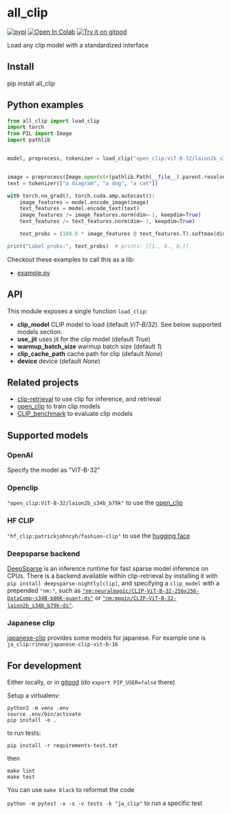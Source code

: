 # all_clip
[![pypi](https://img.shields.io/pypi/v/all_clip.svg)](https://pypi.python.org/pypi/all_clip)
[![Open In Colab](https://colab.research.google.com/assets/colab-badge.svg)](https://colab.research.google.com/github/rom1504/all_clip/blob/master/notebook/all_clip_getting_started.ipynb)
[![Try it on gitpod](https://img.shields.io/badge/try-on%20gitpod-brightgreen.svg)](https://gitpod.io/#https://github.com/rom1504/all_clip)

Load any clip model with a standardized interface

## Install

pip install all_clip

## Python examples

```python
from all_clip import load_clip
import torch
from PIL import Image
import pathlib


model, preprocess, tokenizer = load_clip("open_clip:ViT-B-32/laion2b_s34b_b79k", device="cpu", use_jit=False)


image = preprocess(Image.open(str(pathlib.Path(__file__).parent.resolve()) + "/CLIP.png")).unsqueeze(0)
text = tokenizer(["a diagram", "a dog", "a cat"])

with torch.no_grad(), torch.cuda.amp.autocast():
    image_features = model.encode_image(image)
    text_features = model.encode_text(text)
    image_features /= image_features.norm(dim=-1, keepdim=True)
    text_features /= text_features.norm(dim=-1, keepdim=True)

    text_probs = (100.0 * image_features @ text_features.T).softmax(dim=-1)

print("Label probs:", text_probs)  # prints: [[1., 0., 0.]]
```

Checkout these examples to call this as a lib:
* [example.py](examples/example.py)

## API

This module exposes a single function `load_clip`:

* **clip_model** CLIP model to load (default *ViT-B/32*). See below supported models section.
* **use_jit** uses jit for the clip model (default *True*)
* **warmup_batch_size** warmup batch size (default *1*)
* **clip_cache_path** cache path for clip (default *None*)
* **device** device (default *None*)

## Related projects

* [clip-retrieval](https://github.com/rom1504/clip-retrieval) to use clip for inference, and retrieval
* [open_clip](https://github.com/mlfoundations/open_clip) to train clip models
* [CLIP_benchmark](https://github.com/LAION-AI/CLIP_benchmark) to evaluate clip models

## Supported models

### OpenAI

Specify the model as "ViT-B-32"

### Openclip

`"open_clip:ViT-B-32/laion2b_s34b_b79k"` to use the [open_clip](https://github.com/mlfoundations/open_clip)

### HF CLIP

`"hf_clip:patrickjohncyh/fashion-clip"` to use the [hugging face](https://huggingface.co/docs/transformers/model_doc/clip)

### Deepsparse backend

[DeepSparse](https://github.com/neuralmagic/deepsparse) is an inference runtime for fast sparse model inference on CPUs. There is a backend available within clip-retrieval by installing it with `pip install deepsparse-nightly[clip]`, and specifying a `clip_model` with a prepended `"nm:"`, such as [`"nm:neuralmagic/CLIP-ViT-B-32-256x256-DataComp-s34B-b86K-quant-ds"`](https://huggingface.co/neuralmagic/CLIP-ViT-B-32-256x256-DataComp-s34B-b86K-quant-ds) or [`"nm:mgoin/CLIP-ViT-B-32-laion2b_s34b_b79k-ds"`](https://huggingface.co/mgoin/CLIP-ViT-B-32-laion2b_s34b_b79k-ds).

### Japanese clip

[japanese-clip](https://github.com/rinnakk/japanese-clip) provides some models for japanese.
For example one is `ja_clip:rinna/japanese-clip-vit-b-16`

## For development

Either locally, or in [gitpod](https://gitpod.io/#https://github.com/rom1504/all_clip) (do `export PIP_USER=false` there)

Setup a virtualenv:

```
python3 -m venv .env
source .env/bin/activate
pip install -e .
```

to run tests:
```
pip install -r requirements-test.txt
```
then 
```
make lint
make test
```

You can use `make black` to reformat the code

`python -m pytest -x -s -v tests -k "ja_clip"` to run a specific test
